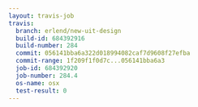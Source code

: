 ```yaml
---
layout: travis-job
travis:
  branch: erlend/new-uit-design
  build-id: 684392916
  build-number: 284
  commit: 056141bba6a322d018994082caf7d9608f27efba
  commit-range: 1f209f1f0d7c...056141bba6a3
  job-id: 684392920
  job-number: 284.4
  os-name: osx
  test-result: 0
---
```

